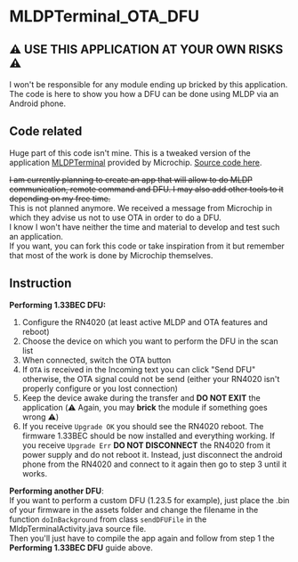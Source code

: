 # MLDPTerminal_OTA_DFU
## :warning: **USE THIS APPLICATION AT YOUR OWN RISKS** :warning:
I won't be responsible for any module ending up bricked by this application.  
The code is here to show you how a DFU can be done using MLDP via an Android phone.

## Code related
Huge part of this code isn't mine. This is a tweaked version of the application [MLDPTerminal](http://ww1.microchip.com/downloads/en/DeviceDoc/MLDPTerminal8.apk) provided by Microchip.
[Source code here](http://ww1.microchip.com/downloads/en/DeviceDoc/MLDPTerminal%20v3.2-AndroidStudio.zip).

~~I am currently planning to create an app that will allow to do MLDP communication, remote command and DFU. I may also add other tools to it depending on my free time.~~  
This is not planned anymore. We received a message from Microchip in which they advise us not to use OTA in order to do a DFU.  
I know I won't have neither the time and material to develop and test such an application.  
If you want, you can fork this code or take inspiration from it but remember that most of the work is done by Microchip themselves.

## Instruction
**Performing 1.33BEC DFU:**  
1. Configure the RN4020 (at least active MLDP and OTA features and reboot)
2. Choose the device on which you want to perform the DFU in the scan list
3. When connected, switch the OTA button
4. If `OTA` is received in the Incoming text you can click "Send DFU" otherwise, the OTA signal could not be send (either your RN4020 isn't properly configure or you lost connection)
5. ​Keep the device awake during the transfer and **DO NOT EXIT** the application (:warning: Again, you may **brick** the module if something goes wrong :warning:)
6. If you receive `Upgrade OK` you should see the RN4020 reboot. The firmware 1.33BEC should be now installed and everything working.
   If you receive `Upgrade Err` **DO NOT DISCONNECT** the RN4020 from it power supply and do not reboot it. Instead, just disconnect the android phone from the RN4020 and connect to it again then go to step 3 until it works.

**Performing another DFU**:  
If you want to perform a custom DFU (1.23.5 for example), just place the .bin of your firmware in the assets folder and change the filename in the function `doInBackground` from class `sendDFUFile` in the MldpTerminalActivity.java source file.  
Then you'll just have to compile the app again and follow from step 1 the **Performing 1.33BEC DFU** guide above.
